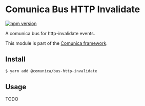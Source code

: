 # Comunica Bus HTTP Invalidate

[![npm version](https://badge.fury.io/js/%40comunica%2Fbus-http-invalidate.svg)](https://www.npmjs.com/package/@comunica/bus-http-invalidate)

A comunica bus for http-invalidate events.

This module is part of the [Comunica framework](https://github.com/comunica/comunica).

## Install

```bash
$ yarn add @comunica/bus-http-invalidate
```

## Usage

TODO
